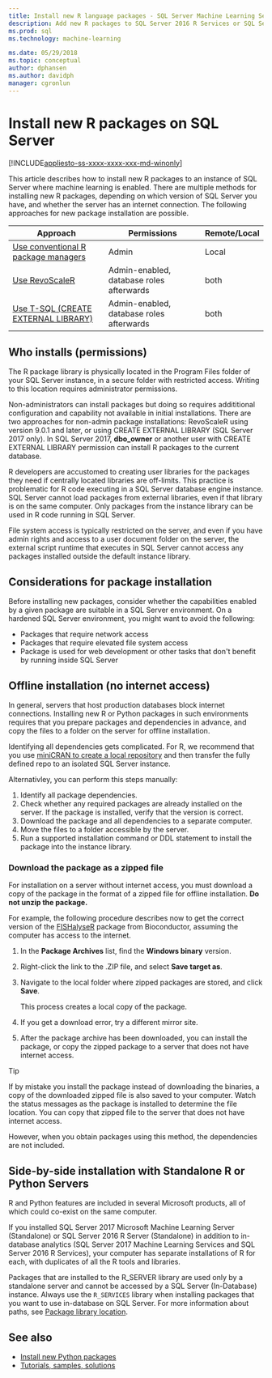 ```yaml
---
title: Install new R language packages - SQL Server Machine Learning Services
description: Add new R packages to SQL Server 2016 R Services or SQL Server 2017 Machine Learning Services (In-Database)
ms.prod: sql
ms.technology: machine-learning

ms.date: 05/29/2018  
ms.topic: conceptual
author: dphansen
ms.author: davidph
manager: cgronlun
---
```


# Install new R packages on SQL Server
[!INCLUDE[appliesto-ss-xxxx-xxxx-xxx-md-winonly](../../includes/appliesto-ss-xxxx-xxxx-xxx-md-winonly.md)]

This article describes how to install new R packages to an instance of SQL Server where machine learning is enabled. There are multiple methods for installing new R packages, depending on which version of SQL Server you have, and whether the server has an internet connection. The following approaches for new package installation are possible.

| Approach                           | Permissions               | Remote/Local |
|------------------------------------|---------------------------|--------------|
| [Use conventional R package managers](use-r-package-managers-on-sql-server.md)  | Admin | Local |
| [Use RevoScaleR](use-revoscaler-to-manage-r-packages.md) |  Admin-enabled, database roles afterwards | both|
| [Use T-SQL (CREATE EXTERNAL LIBRARY)](install-r-packages-tsql.md) | Admin-enabled, database roles afterwards | both 

## Who installs (permissions)

The R package library is physically located in the Program Files folder of your SQL Server instance, in a secure folder with restricted access. Writing to this location requires administrator permissions.

Non-administrators can install packages but doing so requires addititional configuration and capability not available in initial installations. There are two approaches for non-admin package installations: RevoScaleR using version 9.0.1 and later, or using CREATE EXTERNAL LIBRARY (SQL Server 2017 only). In SQL Server 2017, **dbo_owner** or another user with CREATE EXTERNAL LIBRARY permission can install R packages to the current database.

R developers are accustomed to creating user libraries for the packages they need if centrally located libraries are off-limits. This practice is problematic for R code executing in a SQL Server database engine instance. SQL Server cannot load packages from external libraries, even if that library is on the same computer. Only packages from the instance library can be used in R code running in SQL Server.

File system access is typically restricted on the server, and even if you have admin rights and access to a user document folder on the server, the external script runtime that executes in SQL Server cannot access any packages installed outside the default instance library. 

## Considerations for package installation

Before installing new packages, consider whether the capabilities enabled by a given package are suitable in a SQL Server environment. On a hardened SQL Server environment, you might want to avoid the following:

+ Packages that require network access
+ Packages that require elevated file system access
+ Package is used for web development or other tasks that don't benefit by running inside SQL Server

## Offline installation (no internet access)

In general, servers that host production databases block internet connections. Installing new R or Python packages in such environments requires that you prepare packages and dependencies in advance, and copy the files to a folder on the server for offline installation.

Identifying all dependencies gets complicated. For R, we recommend that you use [miniCRAN to create a local repository](create-a-local-package-repository-using-minicran.md) and then transfer the fully defined repo to an isolated SQL Server instance.

Alternativley, you can perform this steps manually:

1. Identify all package dependencies. 
2. Check whether any required packages are already installed on the server. If the package is installed, verify that the version is correct.
3. Download the package and all dependencies to a separate computer.
4. Move the files to a folder accessible by the server.
5. Run a supported installation command or DDL statement to install the package into the instance library.

### Download the package as a zipped file

For installation on a server without internet access, you must download a copy of the package in the format of a zipped file for offline installation. **Do not unzip the package.**

For example, the following procedure describes now to get the correct version of the [FISHalyseR](https://bioconductor.org/packages/release/bioc/html/FISHalyseR.html) package from Bioconductor, assuming the computer has access to the internet.

1.  In the **Package Archives** list, find the **Windows binary** version.

2.  Right-click the link to the .ZIP file, and select **Save target as**.

3.  Navigate to the local folder where zipped packages are stored, and click
    **Save**.

    This process creates a local copy of the package. 

4. If you get a download error, try a different mirror site.

5. After the package archive has been downloaded, you can install the package, or copy the zipped package to a server that does not have internet access.

> [!TIP]
> If by mistake you install the package instead of downloading the binaries, a copy of the downloaded zipped file is also saved to your computer. Watch the status messages as the package is installed to determine the file location. You can copy that zipped file to the server that does not have internet access.
> 
> However, when you obtain packages using this method, the dependencies are not included. 


## Side-by-side installation with Standalone R or Python Servers

R and Python features are included in several Microsoft products, all of which could co-exist on the same computer.

If you installed SQL Server 2017 Microsoft Machine Learning Server (Standalone) or SQL Server 2016 R Server (Standalone) in addition to in-database analytics (SQL Server 2017 Machine Learning Services and SQL Server 2016 R Services), your computer has separate installations of R for each, with duplicates of all the R tools and libraries.

Packages that are installed to the R_SERVER library are used only by a standalone server and cannot be accessed by a SQL Server (In-Database) instance. Always use the `R_SERVICES` library when installing packages that you want to use in-database on SQL Server. For more information about paths, see [Package library location](installing-and-managing-r-packages.md#package-library-location).


## See also

+ [Install new Python packages](../python/install-additional-python-packages-on-sql-server.md)
+ [Tutorials, samples, solutions](../tutorials/machine-learning-services-tutorials.md)